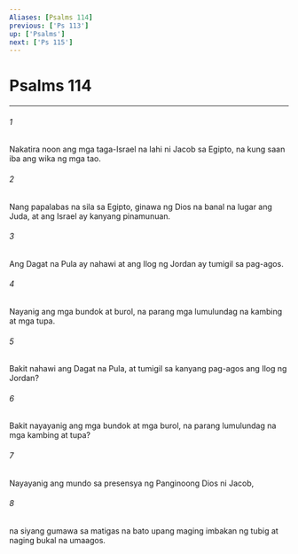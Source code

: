 ```yaml
---
Aliases: [Psalms 114]
previous: ['Ps 113']
up: ['Psalms']
next: ['Ps 115']
---
```

# Psalms 114

***






















###### 1 










Nakatira noon ang mga taga-Israel na lahi ni Jacob sa Egipto, na kung saan iba ang wika ng mga tao. 





















###### 2 










Nang papalabas na sila sa Egipto, ginawa ng Dios na banal na lugar ang Juda, at ang Israel ay kanyang pinamunuan. 





















###### 3 










Ang Dagat na Pula ay nahawi at ang Ilog ng Jordan ay tumigil sa pag-agos. 





















###### 4 










Nayanig ang mga bundok at burol, na parang mga lumulundag na kambing at mga tupa. 





















###### 5 










Bakit nahawi ang Dagat na Pula, at tumigil sa kanyang pag-agos ang Ilog ng Jordan? 





















###### 6 










Bakit nayayanig ang mga bundok at mga burol, na parang lumulundag na mga kambing at tupa? 





















###### 7 










Nayayanig ang mundo sa presensya ng Panginoong Dios ni Jacob, 





















###### 8 










na siyang gumawa sa matigas na bato upang maging imbakan ng tubig at naging bukal na umaagos.
